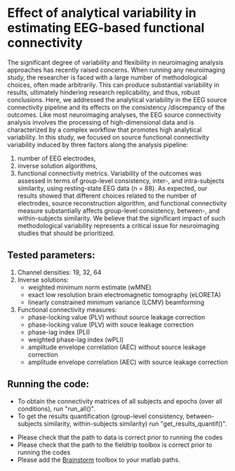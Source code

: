# Effect of analytical variability in estimating EEG-based functional connectivity

The significant degree of variability and flexibility in neuroimaging analysis approaches has recently raised concerns. When running any neuroimaging study, the researcher is faced with a large number of methodological choices, often made arbitrarily. This can produce substantial variability in results, ultimately hindering research replicability, and thus, robust conclusions. Here, we addressed the analytical variability in the EEG source connectivity pipeline and its effects on the consistency /discrepancy of the outcomes. Like most neuroimaging analyses, the EEG source connectivity analysis involves the processing of high-dimensional data and is characterized by a complex workflow that promotes high analytical variability. In this study, we focused on source functional connectivity variability induced by three factors along the analysis pipeline: 
1. number of EEG electrodes, 
2. inverse solution algorithms, 
3. functional connectivity metrics. 
Variability of the outcomes was assessed in terms of group-level consistency, inter-, and intra-subjects similarity, using resting-state EEG data (n = 88). As expected, our results showed that different choices related to the number of electrodes, source reconstruction algorithm, and functional connectivity measure substantially affects group-level consistency, between-, and within-subjects similarity. We believe that the significant impact of such methodological variability represents a critical issue for neuroimaging studies that should be prioritized.


## Tested parameters:
  1) Channel densities: 19, 32, 64
  2) Inverse solutions:
      - weighted minimum norm estimate (wMNE)
      - exact low resolution brain electromagnetic tomography (eLORETA)
      - linearly constrained minimum variance (LCMV) beamforming
  4) Functional connectivity measures:
      - phase-locking value (PLV) without source leakage correction
      - phase-locking value (PLV) with souce leakage correction
      - phase-lag index (PLI)
      - weighted phase-lag index (wPLI)
      - amplitude envelope correlation (AEC) without source leakage correction
      - amplitude envelope correlation (AEC) with source leakage correction

## Running the code:
- To obtain the connectivity matrices of all subjects and epochs (over all conditions), run "run_all()".
- To get the results quantification (group-level consistency, between-subjects similarity, within-subjects similarity) run "get_results_quantif()".

* Please check that the path to data is correct prior to running the codes
* Please check that the path to the fieldtrip toolbox is correct prior to running the codes
* Please add the [Brainstorm](https://neuroimage.usc.edu/brainstorm/Introduction) toolbox to your matlab paths.

